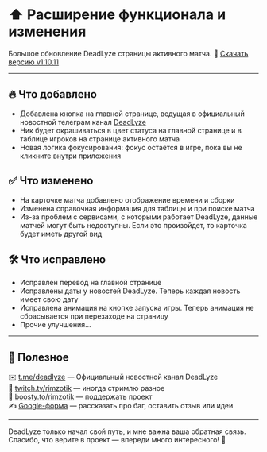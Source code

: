 # ⬆️ Расширение функционала и изменения

Большое обновление DeadLyze страницы активного матча. 
🔗 [Скачать версию v1.10.11](https://github.com/DeadLyze/deadlyze-app-releases/releases/tag/v1.10.11)

---

## 🔥 Что добавлено
- Добавлена кнопка на главной странице, ведущая в официальный новостной телеграм канал [DeadLyze](https://t.me/deadlyze)
- Ник будет окрашиваться в цвет статуса на главной странице и в таблице игроков на странице активного матча
- Новая логика фокусирования: фокус остаётся в игре, пока вы не кликните внутри приложения

## ✅ Что изменено
- На карточке матча добавлено отображение времени и сборки
- Изменена справочная информация для таблицы и при поиске матча
- Из-за проблем с сервисами, с которыми работает DeadLyze, данные матчей могут быть недоступны. Если это произойдет, то карточка будет иметь другой вид

## 🛠️ Что исправлено
- Исправлен перевод на главной странице
- Исправлены даты у новостей DeadLyze. Теперь каждая новость имеет свою дату
- Исправлена анимация на кнопке запуска игры. Теперь анимация не сбрасывается при перезаходе на страницу
- Прочие улучшения...

---

## 🔗 Полезное
✉️ [t.me/deadlyze](https://t.me/deadlyze) — Официальный новостной канал DeadLyze  
🎥 [twitch.tv/rimzotik](https://twitch.tv/rimzotik) — иногда стримлю разное  
💖 [boosty.to/rimzotik](https://boosty.to/rimzotik) — поддержать проект  
✍ [Google-форма](https://forms.gle/Xmc6Hc63gk6Z4hHy8) — рассказать про баг, оставить отзыв или идеи  

---

DeadLyze только начал свой путь, и мне важна ваша обратная связь.  
Спасибо, что верите в проект — впереди много интересного! 🚀
